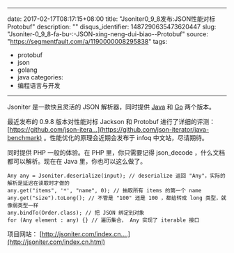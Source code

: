 
---
date: 2017-02-17T08:17:15+08:00
title: "Jsoniter0_9_8发布:JSON性能对标Protobuf"
description: ""
disqus_identifier: 1487290635473620447
slug: "Jsoniter-0_9_8-fa-bu-:-JSON-xing-neng-dui-biao--Protobuf"
source: "https://segmentfault.com/a/1190000008295838"
tags: 
- protobuf 
- json 
- golang 
- java 
categories:
- 编程语言与开发
---

Jsoniter 是一款快且灵活的 JSON 解析器，同时提供
[Java](https://github.com/json-iterator/java) 和
[Go](https://github.com/json-iterator/go) 两个版本。

最近发布的 0.9.8 版本对性能对标 Jackson 和 Protobuf 进行了详细的评测：
[https://github.com/json-itera...](https://github.com/json-iterator/java-benchmark)
。性能优化的原理会近期会发布于 infoq 中文站，尽请期待。

同时提供 PHP 一般的体验。在 PHP 里，你只需要记得 json\_decode
，什么文档都可以解析。现在在 Java 里，你也可以这么做了。

    Any any = Jsoniter.deserialize(input); // deserialize 返回 "Any"，实际的解析是延迟在读取时才做的
    any.get("items", '*', "name", 0); // 抽取所有 items 的第一个 name
    any.get("size").toLong(); // 不管是 "100" 还是 100 ，都给转成 long 类型，就像弱类型一样
    any.bindTo(Order.class); // 把 JSON 绑定到对象
    for (Any element : any) {} // 遍历集合， Any 实现了 iterable 接口

项目网站：
[http://jsoniter.com/index.cn....](http://jsoniter.com/index.cn.html)

